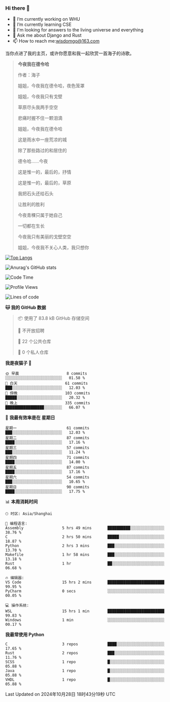 ### Hi there 👋



- 🔭 I’m currently working on WHU
- 🌱 I’m currently learning CSE
- 🤔 I'm looking for answers to the living universe and everything
- 💬 Ask me about Django and Rust
- 📫 How to reach me:wisdomgo@163.com

当你点进了我的主页，或许你愿意和我一起欣赏一首海子的诗歌。

>**今夜我在德令哈**
>
>作者：海子
>
>姐姐，今夜我在德令哈，夜色笼罩
>
>姐姐，今夜我只有戈壁
>
>草原尽头我两手空空
>
>悲痛时握不住一颗泪滴
>
>姐姐，今夜我在德令哈
>
>这是雨水中一座荒凉的城
>
>除了那些路过的和居住的
>
>德令哈......今夜
>
>这是惟一的，最后的，抒情
>
>这是惟一的，最后的，草原
>
>我把石头还给石头
>
>让胜利的胜利
>
>今夜青稞只属于她自己
>
>一切都在生长
>
>今夜我只有美丽的戈壁空空
>
>姐姐，今夜我不关心人类，我只想你



[![Top Langs](https://github-readme-stats.vercel.app/api/top-langs/?username=wisdomgo&theme=onedark)](https://github.com/anuraghazra/github-readme-stats)

![Anurag's GitHub stats](https://github-readme-stats.vercel.app/api?username=wisdomgo&hide=contribs,stars&theme=synthwave)

<!--START_SECTION:waka-->
![Code Time](http://img.shields.io/badge/Code%20Time-300%20hrs%207%20mins-blue)

![Profile Views](http://img.shields.io/badge/%E4%B8%AA%E4%BA%BA%E8%B5%84%E6%96%99%E8%A7%82%E7%9C%8B%E6%AC%A1%E6%95%B0-0-blue)

![Lines of code](https://img.shields.io/badge/%E4%BB%8E%E3%80%8CHello%20World%E3%80%8D%E8%B5%B7%E6%88%91%E5%B7%B2%E7%BB%8F%E5%86%99%E4%BA%86-640.1%20thousand%20%E8%A1%8C%E4%BB%A3%E7%A0%81-blue)

**🐱 我的 GitHub 数据** 

> 📦  使用了 83.8 kB GitHub 存储空间 
 > 
> 🚫 不开放招聘
 > 
> 📜 22 个公共仓库 
 > 
> 🔑 0 个私人仓库 
 > 
**我是夜猫子 🦉** 

```text
🌞 早晨                     8 commits           ░░░░░░░░░░░░░░░░░░░░░░░░░   01.58 % 
🌆 白天                     61 commits          ███░░░░░░░░░░░░░░░░░░░░░░   12.03 % 
🌃 傍晚                     103 commits         █████░░░░░░░░░░░░░░░░░░░░   20.32 % 
🌙 晚上                     335 commits         █████████████████░░░░░░░░   66.07 % 
```
📅 **我最有效率是在 星期日** 

```text
星期一                      61 commits          ███░░░░░░░░░░░░░░░░░░░░░░   12.03 % 
星期二                      87 commits          ████░░░░░░░░░░░░░░░░░░░░░   17.16 % 
星期三                      57 commits          ███░░░░░░░░░░░░░░░░░░░░░░   11.24 % 
星期四                      71 commits          ████░░░░░░░░░░░░░░░░░░░░░   14.00 % 
星期五                      87 commits          ████░░░░░░░░░░░░░░░░░░░░░   17.16 % 
星期六                      54 commits          ███░░░░░░░░░░░░░░░░░░░░░░   10.65 % 
星期日                      90 commits          ████░░░░░░░░░░░░░░░░░░░░░   17.75 % 
```


📊 **本周消耗时间** 

```text
🕑︎ 时区: Asia/Shanghai

💬 编程语言: 
Assembly                 5 hrs 49 mins       ██████████░░░░░░░░░░░░░░░   38.76 % 
C                        2 hrs 50 mins       █████░░░░░░░░░░░░░░░░░░░░   18.87 % 
Python                   2 hrs 3 mins        ███░░░░░░░░░░░░░░░░░░░░░░   13.70 % 
Makefile                 1 hr 58 mins        ███░░░░░░░░░░░░░░░░░░░░░░   13.18 % 
Rust                     1 hr                ██░░░░░░░░░░░░░░░░░░░░░░░   06.68 % 

🔥 编辑器: 
VS Code                  15 hrs 2 mins       █████████████████████████   99.95 % 
PyCharm                  0 secs              ░░░░░░░░░░░░░░░░░░░░░░░░░   00.05 % 

💻 操作系统: 
WSL                      15 hrs 1 min        █████████████████████████   99.83 % 
Windows                  1 min               ░░░░░░░░░░░░░░░░░░░░░░░░░   00.17 % 
```

**我最常使用 Python** 

```text
C                        3 repos             ████░░░░░░░░░░░░░░░░░░░░░   17.65 % 
Rust                     2 repos             ███░░░░░░░░░░░░░░░░░░░░░░   11.76 % 
SCSS                     1 repo              █░░░░░░░░░░░░░░░░░░░░░░░░   05.88 % 
Java                     1 repo              █░░░░░░░░░░░░░░░░░░░░░░░░   05.88 % 
VHDL                     1 repo              █░░░░░░░░░░░░░░░░░░░░░░░░   05.88 % 
```




 Last Updated on 2024年10月28日 18时43分19秒 UTC
<!--END_SECTION:waka-->
